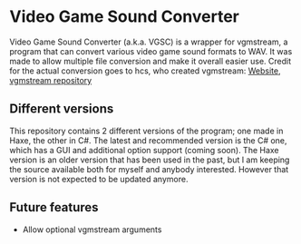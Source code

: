 # Video Game Sound Converter

Video Game Sound Converter (a.k.a. VGSC) is a wrapper for vgmstream, a program that can convert various video game sound formats to WAV. It was made to allow multiple file conversion and make it overall easier use. Credit for the actual conversion goes to hcs, who created vgmstream: [Website](https://www.hcs64.com/), [vgmstream repository](https://github.com/kode54/vgmstream)

## Different versions

This repository contains 2 different versions of the program; one made in Haxe, the other in C#. The latest and recommended version is the C# one, which has a GUI and additional option support (coming soon). The Haxe version is an older version that has been used in the past, but I am keeping the source available both for myself and anybody interested. However that version is not expected to be updated anymore.

## Future features

* Allow optional vgmstream arguments